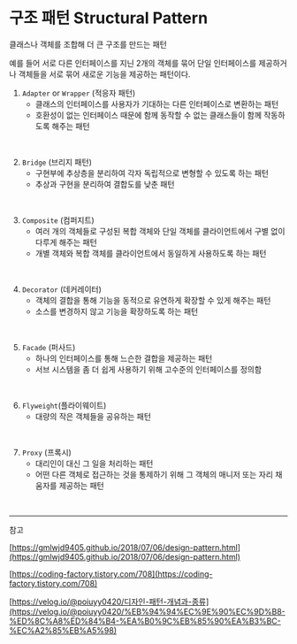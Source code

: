 # 구조 패턴 Structural Pattern

클래스나 객체를 조합해 더 큰 구조를 만드는 패턴

예를 들어 서로 다른 인터페이스를 지닌 2개의 객체를 묶어 단일 인터페이스를 제공하거나 객체들을 서로 묶어 새로운 기능을 제공하는 패턴이다.

1. `Adapter` or `Wrapper` (적응자 패턴)
    - 클래스의 인터페이스를 사용자가 기대하는 다른 인터페이스로 변환하는 패턴
    - 호환성이 없는 인터페이스 때문에 함께 동작할 수 없는 클래스들이 함께 작동하도록 해주는 패턴

<br/>

2. `Bridge` (브리지 패턴)
    - 구현부에 추상층을 분리하여 각자 독립적으로 변형할 수 있도록 하는 패턴
    - 추상과 구현을 분리하여 결합도를 낮춘 패턴

<br/>

3. `Composite` (컴퍼지트)
    - 여러 개의 객체들로 구성된 복합 객체와 단일 객체를 클라이언트에서 구별 없이 다루게 해주는 패턴
    - 개별 객체와 복합 객체를 클라이언트에서 동일하게 사용하도록 하는 패턴

<br/>

4. `Decorator` (데커레이터)
    - 객체의 결합을 통해 기능을 동적으로 유연하게 확장할 수 있게 해주는 패턴
    - 소스를 변경하지 않고 기능을 확장하도록 하는 패턴

<br/>

5. `Facade` (퍼사드)
    - 하나의 인터페이스를 통해 느슨한 결합을 제공하는 패턴
    - 서브 시스템을 좀 더 쉽게 사용하기 위해 고수준의 인터페이스를 정의함

<br/>

6. `Flyweight`(플라이웨이트)
    - 대량의 작은 객체들을 공유하는 패턴

<br/>

7. `Proxy` (프록시)
    - 대리인이 대신 그 일을 처리하는 패턴
    - 어떤 다른 객체로 접근하는 것을 통제하기 위해 그 객체의 매니저 또는 자리 채움자를 제공하는 패턴

<br/>

---

참고

[https://gmlwjd9405.github.io/2018/07/06/design-pattern.html](https://gmlwjd9405.github.io/2018/07/06/design-pattern.html)

[https://coding-factory.tistory.com/708](https://coding-factory.tistory.com/708)

[https://velog.io/@poiuyy0420/디자인-패턴-개념과-종류](https://velog.io/@poiuyy0420/%EB%94%94%EC%9E%90%EC%9D%B8-%ED%8C%A8%ED%84%B4-%EA%B0%9C%EB%85%90%EA%B3%BC-%EC%A2%85%EB%A5%98)
